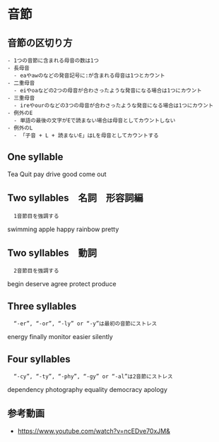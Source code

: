 # 音節

## 音節の区切り方
```
- 1つの音節に含まれる母音の数は1つ
- 長母音
  - eaやawのなどの発音記号に:が含まれる母音は1つとカウント
- 二重母音
  - eiやoaなどの2つの母音が合わさったような発音になる場合は1つにカウント
- 三重母音
  - ireやourのなどの3つの母音が合わさったような発音になる場合は1つにカウント
- 例外のE
  - 単語の最後の文字がEで読まない場合は母音としてカウントしない
- 例外のL
  - 「子音 + L + 読まないE」はLを母音としてカウントする
```

## One syllable
<word-example pronaunce="">
  Tea
</word-example>
<word-example pronaunce="">
  Quit
</word-example>
<word-example pronaunce="">
  pay
</word-example>
<word-example pronaunce="">
  drive
</word-example>
<word-example pronaunce="">
  good
</word-example>
<word-example pronaunce="">
  come
</word-example>
<word-example pronaunce="">
  out
</word-example>

## Two syllables　名詞　形容詞編
```
  1音節目を強調する
```
<word-example pronaunce="">
  swimming
</word-example>
<word-example pronaunce="">
  apple
</word-example>
<word-example pronaunce="">
  happy
</word-example>
<word-example pronaunce="">
  rainbow
</word-example>
<word-example pronaunce="">
  pretty
</word-example>

## Two syllables　動詞
```
  2音節目を強調する
```
<word-example pronaunce="">
  begin
</word-example>
<word-example pronaunce="">
  deserve
</word-example>
<word-example pronaunce="">
  agree
</word-example>
<word-example pronaunce="">
  protect
</word-example>
<word-example pronaunce="">
  produce
</word-example>

## Three syllables
```
  “-er”, “-or”, “-ly” or “-y”は最初の音節にストレス
```
<word-example pronaunce="">
  energy
</word-example>
<word-example pronaunce="">
  finally
</word-example>
<word-example pronaunce="">
  monitor
</word-example>
<word-example pronaunce="">
  easier
</word-example>
<word-example pronaunce="">
  silently
</word-example>


## Four syllables
```
  “-cy”, “-ty”, “-phy”, “-gy” or “-al”は2音節にストレス
```
<word-example pronaunce="">
  dependency
</word-example>
<word-example pronaunce="">
  photography
</word-example>
<word-example pronaunce="">
  equality
</word-example>
<word-example pronaunce="">
  democracy
</word-example>
<word-example pronaunce="">
  apology
</word-example>

## 参考動画
- https://www.youtube.com/watch?v=ncEDve70xJM&